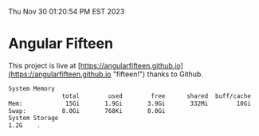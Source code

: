 Thu Nov 30 01:20:54 PM EST 2023

# Angular Fifteen


This project is live at [https://angularfifteen.github.io](https://angularfifteen.github.io "fifteen!") thanks to Github.

```bash
System Memory
               total        used        free      shared  buff/cache   available
Mem:            15Gi       1.9Gi       3.9Gi       332Mi        10Gi        13Gi
Swap:          8.0Gi       768Ki       8.0Gi
System Storage
1.2G	.
